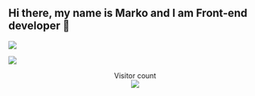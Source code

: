 ## Hi there, my name is Marko and I am Front-end developer 👋

![](https://media4.giphy.com/media/bGgsc5mWoryfgKBx1u/giphy.gif?cid=ecf05e476qva8ml5jdbw08rv19p8roxc5xoosasvnh5zf297&rid=giphy.gif&ct=g)

<a href=#><img src="[contributions.svg](https://raw.githubusercontent.com/insolitum/insolitum/main/contributions.svg)"></a>

<p align="center"> 
  Visitor count<br>
  <img src="https://profile-counter.glitch.me/dumaaas/count.svg" />
</p>


